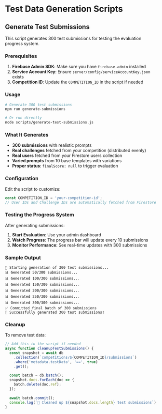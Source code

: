 # Test Data Generation Scripts

## Generate Test Submissions

This script generates 300 test submissions for testing the evaluation progress system.

### Prerequisites

1. **Firebase Admin SDK**: Make sure you have `firebase-admin` installed
2. **Service Account Key**: Ensure `server/config/serviceAccountKey.json` exists
3. **Competition ID**: Update the `COMPETITION_ID` in the script if needed

### Usage

```bash
# Generate 300 test submissions
npm run generate-submissions

# Or run directly
node scripts/generate-test-submissions.js
```

### What It Generates

- **300 submissions** with realistic prompts
- **Real challenges** fetched from your competition (distributed evenly)
- **Real users** fetched from your Firestore users collection
- **Varied prompts** from 10 base templates with variations
- **Proper status**: `finalScore: null` to trigger evaluation

### Configuration

Edit the script to customize:

```javascript
const COMPETITION_ID = 'your-competition-id';
// User IDs and Challenge IDs are automatically fetched from Firestore
```

### Testing the Progress System

After generating submissions:

1. **Start Evaluation**: Use your admin dashboard
2. **Watch Progress**: The progress bar will update every 10 submissions
3. **Monitor Performance**: See real-time updates with 300 submissions

### Sample Output

```
🚀 Starting generation of 300 test submissions...
📊 Generated 50/300 submissions...
📊 Generated 100/300 submissions...
📊 Generated 150/300 submissions...
📊 Generated 200/300 submissions...
📊 Generated 250/300 submissions...
📊 Generated 300/300 submissions...
✅ Committed final batch of 300 submissions
🎉 Successfully generated 300 test submissions!
```

### Cleanup

To remove test data:

```javascript
// Add this to the script if needed
async function cleanupTestSubmissions() {
  const snapshot = await db
    .collection(`competitions/${COMPETITION_ID}/submissions`)
    .where('metadata.testData', '==', true)
    .get();
  
  const batch = db.batch();
  snapshot.docs.forEach(doc => {
    batch.delete(doc.ref);
  });
  
  await batch.commit();
  console.log(`🧹 Cleaned up ${snapshot.docs.length} test submissions`);
}
```

